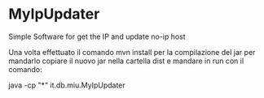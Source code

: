 # MyIpUpdater
Simple Software for get the IP and update no-ip host

Una volta effettuato il comando mvn install per la compilazione del jar per mandarlo copiare il nuovo jar nella cartella dist e mandare in run con il comando:

java -cp "*" it.db.miu.MyIpUpdater

